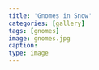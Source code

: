 ```yaml
---
title: 'Gnomes in Snow'
categories: [gallery]
tags: [gnomes]
image: gnomes.jpg
caption:
type: image
---
```


